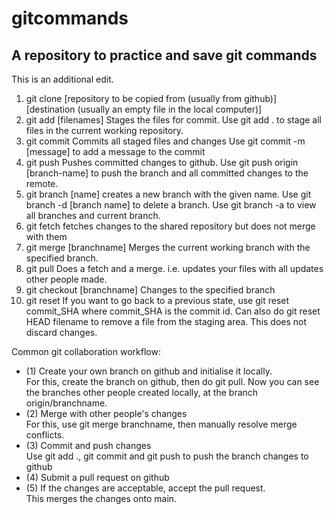 # gitcommands

<h2>A repository to practice and save git commands</h2>

This is an additional edit.

1.  git clone [repository to be copied from (usually from github)] [destination (usually an empty file in the local computer)]
2.  git add [filenames]
    Stages the files for commit. Use git add . to stage all files in the current working repository.
3.  git commit
    Commits all staged files and changes
    Use git commit -m [message] to add a message to the commit
4.  git push
    Pushes committed changes to github.
    Use git push origin [branch-name] to push the branch and all committed
    changes to the remote.
5.  git branch [name]
    creates a new branch with the given name.
    Use git branch -d [branch name] to delete a branch.
    Use git branch -a to view all branches and current branch.
6.  git fetch
    fetches changes to the shared repository but does not merge with them
7.  git merge [branchname]
    Merges the current working branch with the specified branch.
8.  git pull
    Does a fetch and a merge. i.e. updates your files with all updates other people made.
9.  git checkout [branchname]
    Changes to the specified branch
10. git reset
    If you want to go back to a previous state, use git reset commit_SHA where
    commit_SHA is the commit id.
    Can also do git reset HEAD filename to remove a file from the staging area.
    This does not discard changes.

Common git collaboration workflow:

<ul>
<li>(1) Create your own branch on github and initialise it locally.</li>
For this, create the branch on github, then do git pull. Now you can see the branches other people created locally, at the branch origin/branchname.
<li>(2) Merge with other people's changes</li>
For this, use git merge branchname, then manually resolve merge conflicts.
<li>(3) Commit and push changes</li>
Use git add ., git commit and git push to push the branch changes to github
<li>(4) Submit a pull request on github</li>
<li>(5) If the changes are acceptable, accept the pull request.</li>
This merges the changes onto main.
</ul>
